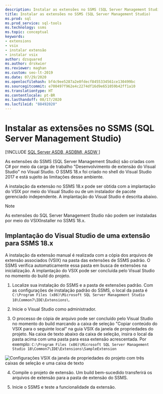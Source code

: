 ```yaml
---
description: Instalar as extensões no SSMS (SQL Server Management Studio)
title: Instalar as extensões no SSMS (SQL Server Management Studio)
ms.prod: sql
ms.prod_service: sql-tools
ms.technology: ssms
ms.topic: conceptual
keywords:
- extensions
- vsix
- instalar extensão
- instalar vsix
author: dzsquared
ms.author: drskwier
ms.reviewer: maghan
ms.custom: seo-lt-2019
ms.date: 07/29/2020
ms.openlocfilehash: bf4c9ee5287a2e0fdecf8455334561ce130499bc
ms.sourcegitcommit: e700497f962e4c2274df16d9e651059b42ff1a10
ms.translationtype: HT
ms.contentlocale: pt-BR
ms.lasthandoff: 08/17/2020
ms.locfileid: "88492020"
---
```

# <a name="install-extensions-in-sql-server-management-studio-ssms"></a>Instalar as extensões no SSMS (SQL Server Management Studio)

[!INCLUDE [SQL Server ASDB, ASDBMI, ASDW ](../includes/applies-to-version/sql-asdb-asdbmi-asa.md)]

As extensões do SSMS (SQL Server Management Studio) são criadas com C# por meio da carga de trabalho "Desenvolvimento de extensão do Visual Studio" no Visual Studio. O SSMS 18.x foi criado no shell do Visual Studio 2017 e está sujeito às limitações desse ambiente.

A instalação da extensão no SSMS 18.x pode ser obtida com a implantação do VSIX por meio do Visual Studio ou de um instalador de pacote gerenciado independente.  A implantação do Visual Studio é descrita abaixo.

> [!NOTE]
> As extensões do SQL Server Management Studio não podem ser instaladas por meio do VSIXInstaller no SSMS 18.x.
  
## <a name="visual-studio-deployment-of-an-extension-for-ssms-18x"></a>Implantação do Visual Studio de uma extensão para SSMS 18.x

A instalação da extensão manual é realizada com a cópia dos arquivos de extensão associados (VSIX) na pasta das extensões de SSMS padrão.  O SSMS verifica automaticamente essa pasta em busca de extensões na inicialização.  A implantação do VSIX pode ser concluída pelo Visual Studio no momento do build do projeto. 

  
1.  Localize sua instalação do SSMS e a pasta de extensões padrão.  Com as configurações de instalação padrão do SSMS, o local da pasta é ```C:\Program Files (x86)\Microsoft SQL Server Management Studio 18\Common7\IDE\Extensions\```.  


2. Inicie o Visual Studio como administrador.

3.  O processo de cópia de arquivo pode ser concluído pelo Visual Studio no momento do build marcando a caixa de seleção "Copiar conteúdo do VSIX para o seguinte local" na guia VSIX da janela de propriedades do projeto. Na caixa de texto abaixo da caixa de seleção, insira o local da pasta acima com uma pasta para essa extensão acrescentada.  Por exemplo: ```C:\Program Files (x86)\Microsoft SQL Server Management Studio 18\Common7\IDE\Extensions\SampleExtension```
  
![Configurações VSIX da janela de propriedades do projeto com três caixas de seleção e uma caixa de texto](./media/install-extensions/vsix_ssms.png)

4. Compile o projeto de extensão. Um build bem-sucedido transferirá os arquivos de extensão para a pasta de extensão do SSMS.

5.  Inicie o SSMS e teste a funcionalidade da extensão.
  
